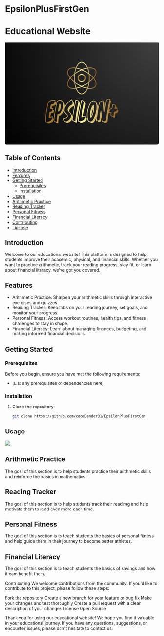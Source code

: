 # EpsilonPlusFirstGen
# Educational Website

![Website Screenshot](https://github.com/codeBender31/EpsilonPlusFirstGen/blob/main/ProjectLogin/EpsilonLogo.PNG)

## Table of Contents

- [Introduction](#introduction)
- [Features](#features)
- [Getting Started](#getting-started)
  - [Prerequisites](#prerequisites)
  - [Installation](#installation)
- [Usage](#usage)
- [Arithmetic Practice](#arithmetic-practice)
- [Reading Tracker](#reading-tracker)
- [Personal Fitness](#personal-fitness)
- [Financial Literacy](#financial-literacy)
- [Contributing](#contributing)
- [License](#license)

## Introduction

Welcome to our educational website! This platform is designed to help students improve their academic, physical, and financial skills. Whether you want to practice arithmetic, track your reading progress, stay fit, or learn about financial literacy, we've got you covered.

## Features

- Arithmetic Practice: Sharpen your arithmetic skills through interactive exercises and quizzes.
- Reading Tracker: Keep tabs on your reading journey, set goals, and monitor your progress.
- Personal Fitness: Access workout routines, health tips, and fitness challenges to stay in shape.
- Financial Literacy: Learn about managing finances, budgeting, and making informed financial decisions.

## Getting Started

### Prerequisites

Before you begin, ensure you have met the following requirements:

- [List any prerequisites or dependencies here]

### Installation

1. Clone the repository:

   ```sh
   git clone https://github.com/codeBender31/EpsilonPlusFirstGen
   
## Usage
![](https://github.com/codeBender31/EpsilonPlusFirstGen/blob/main/FirstIteration.gif)

## Arithmetic Practice
The goal of this section is to help students practice their arithmetic skills and reinforce the basics in mathematics. 

## Reading Tracker
The goal of this section is to help students track their readimg and help motivate them to read even more each time. 

## Personal Fitness
The goal of this section is to teach students the basics of personal fitness and help guide them in their journey to become better athletes. 

## Financial Literacy
The goal of this section is to teach students the basics of savings and how it cam benefit them.

Contributing
We welcome contributions from the community. If you'd like to contribute to this project, please follow these steps:

Fork the repository
Create a new branch for your feature or bug fix
Make your changes and test thoroughly
Create a pull request with a clear description of your changes
License
Open Source

Thank you for using our educational website! We hope you find it valuable in your educational journey. If you have any questions, suggestions, or encounter issues, please don't hesitate to contact us.
